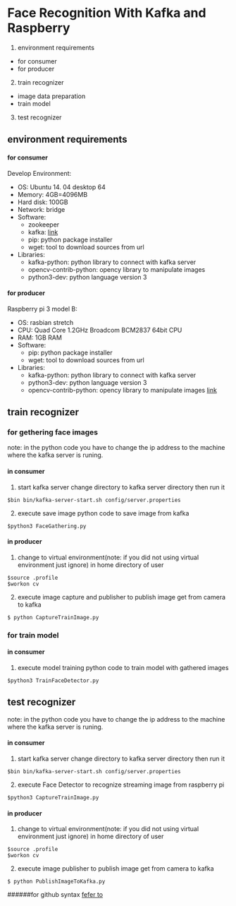 # Face Recognition With Kafka and Raspberry
1. environment requirements
  * for consumer
  * for producer
2. train recognizer
  * image data preparation
  * train model
3. test recognizer

## environment requirements
#### for consumer
Develop Environment:
- OS: Ubuntu 14. 04 desktop 64
- Memory: 4GB=4096MB
- Hard disk: 100GB
- Network: bridge
- Software: 
  - zookeeper 
  - kafka: [link](https://medium.com/@kevin.michael.horan/distributed-video-streaming-with-python-and-kafka-551de69fe1dd)
  - pip: python package installer
  - wget: tool to download sources from url
- Libraries:
  - kafka-python: python library to connect with kafka server
  - opencv-contrib-python: opency library to manipulate images
  - python3-dev: python language version 3
  
#### for producer
Raspberry pi 3 model B:
- OS: rasbian stretch
- CPU: Quad Core 1.2GHz Broadcom BCM2837 64bit CPU
- RAM: 1GB RAM
- Software: 
  - pip: python package installer
  - wget: tool to download sources from url
- Libraries:
  - kafka-python: python library to connect with kafka server
  - python3-dev: python language version 3
  - opencv-contrib-python: opency library to manipulate images [link](https://www.pyimagesearch.com/2017/09/04/raspbian-stretch-install-opencv-3-python-on-your-raspberry-pi/)

## train recognizer
### for gethering face images
note: in the python code you have to change the ip address to the machine where the kafka server is runing.
#### in consumer

1. start kafka server
change directory to kafka server directory then run it
```
$bin bin/kafka-server-start.sh config/server.properties
```
2. execute save image python code to save image from kafka
```
$python3 FaceGathering.py
```
#### in producer
1. change to virtual environment(note: if you did not using virtual environment just ignore)
in home directory of user
```
$source .profile
$workon cv
```
2. execute image capture and publisher to publish image get from camera to kafka
```
$ python CaptureTrainImage.py
```

### for train model
#### in consumer
1. execute model training python code to train model with gathered images
```
$python3 TrainFaceDetector.py
```

## test recognizer
note: in the python code you have to change the ip address to the machine where the kafka server is runing.
#### in consumer

1. start kafka server
change directory to kafka server directory then run it
```
$bin bin/kafka-server-start.sh config/server.properties
```
2. execute Face Detector to recognize streaming image from raspberry pi
```
$python3 CaptureTrainImage.py
```
#### in producer
1. change to virtual environment(note: if you did not using virtual environment just ignore)
in home directory of user
```
$source .profile
$workon cv
```
2. execute image publisher to publish image get from camera to kafka
```
$ python PublishImageToKafka.py
```

######for github syntax [fefer to](https://guides.github.com/features/mastering-markdown/)
